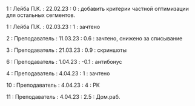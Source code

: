1 : Лейба П.К. : 22.02.23 : 0 : добавить критерии частной оптимизации для остальных сегментов.

1 : Лейба П.К. : 02.03.23 : 1 : зачтено

2 : Преподаватель : 11.03.23 : 0.6 : зачтено, снижено за списывание

3 : Преподаватель : 21.03.23 : 0.9 : скриншоты

6 : Преподаватель : 1.04.23 : -0.1 : антибонус

4 : Преподаватель : 4.04.23 : 1 : зачтено

10 : Преподаватель : 4.04.23 : 4 : РК

11 : Преподаватель : 4.04.23 : 2.5 : Дом.раб.
